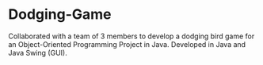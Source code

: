# Dodging-Game
Collaborated with a team of 3 members to develop a dodging bird game for an Object-Oriented Programming Project in Java.
Developed in Java and Java Swing (GUI).
